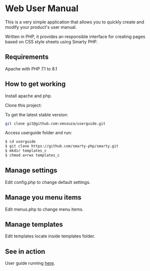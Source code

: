 # Web User Manual

This is a very simple application that allows you to quickly create and modify your product's user manual.

Written in PHP, it provides an responsible interface for creating pages based on CSS style sheets using Smarty PHP.

## Requirements

Apache with PHP 7.1 to 8.1


## How to get working

Install apache and php.

Clone this project:

To get the latest stable version:
```bash
git clone git@github.com:vmsouza/userguide.git
````

Access userguide folder and run:

```bash
$ cd userguide
$ git clone https://github.com/smarty-php/smarty.git
$ mkdir templates_c
$ chmod a+rwx templates_c
````

## Manage settings

Edit config.php to change default settings.

## Manage you menu items

Edit menus.php to change menu items.

## Manage templates

Edit templates locate inside templates folder.

## See in action

User guide running [here](https://whitelabelpbx.io/manual).
